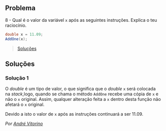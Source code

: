 ## Problema

8 - Qual é o valor da variável `x` após as seguintes instruções. Explica o teu
raciocínio.

```cs
double x = 11.09;
AddOne(x);
```

> [Soluções](../solucoes/01/08.md)


## Soluções

### Solução 1

O *double* é um tipo de valor, o que significa que o *double* `x` será colocada
na *stack*,logo, quando se chama o método `AddOne` recebe uma cópia de `x` e não
o `x` original. Assim, qualquer alteração feita a `x` dentro desta função não
afetará o `x` original.
 
Devido a isto o valor de `x` após as instruções continuará a ser 11.09.

*Por [André Vitorino](https://github.com/Freeze88)*